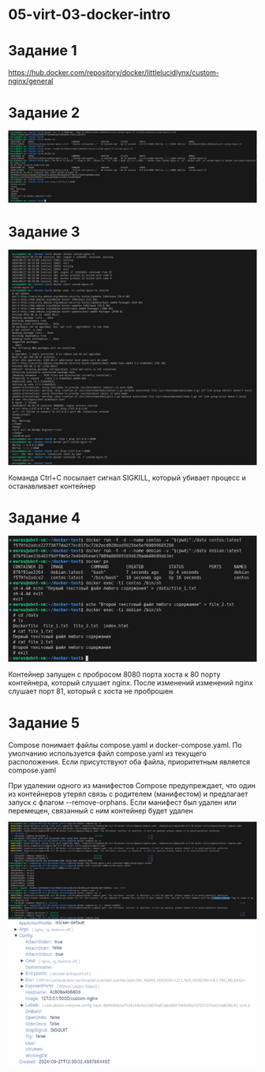 # 05-virt-03-docker-intro
# Задание 1
https://hub.docker.com/repository/docker/littlelucidlynx/custom-nginx/general

# Задание 2
![Image alt](https://github.com/littlelucidlynx/05-virt-03-docker-intro/raw/main/Screen/Docker001.png)

# Задание 3
![Image alt](https://github.com/littlelucidlynx/05-virt-03-docker-intro/raw/main//Screen/Docker002.png)

Команда Ctrl+C посылает сигнал SIGKILL, который убивает процесс и останавливает контейнер

# Задание 4
![Image alt](https://github.com/littlelucidlynx/05-virt-03-docker-intro/raw/main//Screen/Docker003.png)

Контейнер запущен с пробросом 8080 порта хоста к 80 порту контейнера, который слушает nginx. После изменений изменений nginx слушает порт 81, который с хоста не проброшен

# Задание 5
Compose понимает файлы compose.yaml и docker-compose.yaml. По умолчанию используется файл compose.yaml из текущего расположения. Если присутствуют оба файла, приоритетным является compose.yaml

При удалении одного из манифестов Compose предупреждает, что один из контейнеров утерял связь с родителем (манифестом) и предлагает запуск с флагом --remove-orphans. Если манифест был удален или перемещен, связанный с ним контейнер будет удален

![Image alt](https://github.com/littlelucidlynx/05-virt-03-docker-intro/raw/main//Screen/Compose001.png)
![Image alt](https://github.com/littlelucidlynx/05-virt-03-docker-intro/raw/main//Screen/Portainer001.png)